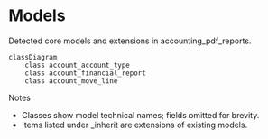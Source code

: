 # Models

Detected core models and extensions in accounting_pdf_reports.

```mermaid
classDiagram
    class account_account_type
    class account_financial_report
    class account_move_line
```

Notes
- Classes show model technical names; fields omitted for brevity.
- Items listed under _inherit are extensions of existing models.
